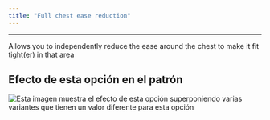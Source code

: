 ```yaml
---
title: "Full chest ease reduction"
---
```


***

Allows you to independently reduce the ease around the chest to make it fit tight(er) in that area

## Efecto de esta opción en el patrón

![Esta imagen muestra el efecto de esta opción superponiendo varias variantes que tienen un valor diferente para esta opción](bella_fullchesteasereduction_sample.svg "Efecto de esta opción en el patrón")
